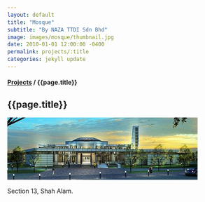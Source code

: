 ```yaml
---
layout: default
title: "Mosque"
subtitle: "By NAZA TTDI Sdn Bhd"
image: images/mosque/thumbnail.jpg
date: 2010-01-01 12:00:00 -0400
permalink: projects/:title
categories: jekyll update
---
```


<section>
  <h4>
    <a href="/projects">Projects</a> / {{page.title}}
  </h4>
  <h1 class="header">{{page.title}}</h1>
  <div class="row">
    <div class="8u 12u$(medium)">
      <span class="image fit"><img src="images/mosque/pic01.jpg" alt="" /></span>
    </div>
    <div class="4u$ 12u$(medium)">
      <p>
        Section 13, Shah Alam.
      </p>
    </div>
  </div>
</section>
